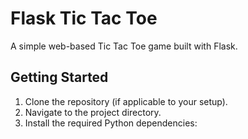 # Flask Tic Tac Toe

A simple web-based Tic Tac Toe game built with Flask.

## Getting Started

1.  Clone the repository (if applicable to your setup).
2.  Navigate to the project directory.
3.  Install the required Python dependencies:

